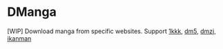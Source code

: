 # DManga

[WIP] Download manga from specific websites. Support [1kkk](http://www.1kkk.com/), [dm5](http://www.dm5.com/), [dmzj](http://manhua.dmzj.com/), [ikanman](http://www.ikanman.com/)
